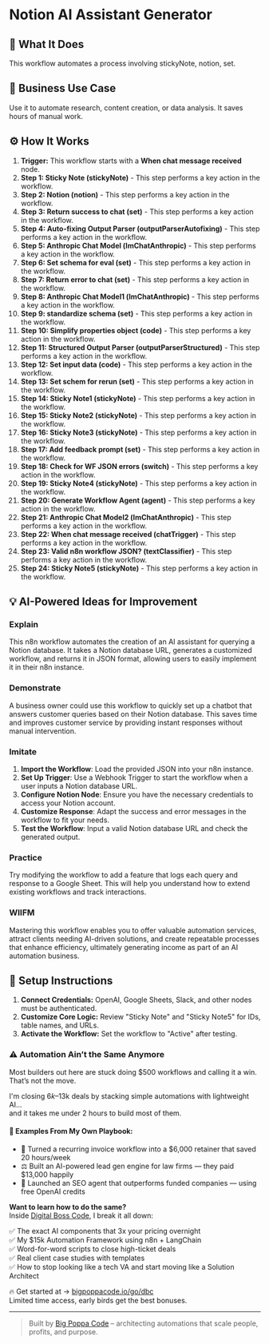 # Notion AI Assistant Generator

## 🚀 What It Does
This workflow automates a process involving stickyNote, notion, set.

## 💼 Business Use Case
Use it to automate research, content creation, or data analysis. It saves hours of manual work.

## ⚙️ How It Works
1.  **Trigger:** This workflow starts with a **When chat message received** node.
2. **Step 1: Sticky Note (stickyNote)** - This step performs a key action in the workflow.
3. **Step 2: Notion (notion)** - This step performs a key action in the workflow.
4. **Step 3: Return success to chat (set)** - This step performs a key action in the workflow.
5. **Step 4: Auto-fixing Output Parser (outputParserAutofixing)** - This step performs a key action in the workflow.
6. **Step 5: Anthropic Chat Model (lmChatAnthropic)** - This step performs a key action in the workflow.
7. **Step 6: Set schema for eval (set)** - This step performs a key action in the workflow.
8. **Step 7: Return error to chat (set)** - This step performs a key action in the workflow.
9. **Step 8: Anthropic Chat Model1 (lmChatAnthropic)** - This step performs a key action in the workflow.
10. **Step 9: standardize schema (set)** - This step performs a key action in the workflow.
11. **Step 10: Simplify properties object (code)** - This step performs a key action in the workflow.
12. **Step 11: Structured Output Parser (outputParserStructured)** - This step performs a key action in the workflow.
13. **Step 12: Set input data (code)** - This step performs a key action in the workflow.
14. **Step 13: Set schem for rerun (set)** - This step performs a key action in the workflow.
15. **Step 14: Sticky Note1 (stickyNote)** - This step performs a key action in the workflow.
16. **Step 15: Sticky Note2 (stickyNote)** - This step performs a key action in the workflow.
17. **Step 16: Sticky Note3 (stickyNote)** - This step performs a key action in the workflow.
18. **Step 17: Add feedback prompt (set)** - This step performs a key action in the workflow.
19. **Step 18: Check for WF JSON errors (switch)** - This step performs a key action in the workflow.
20. **Step 19: Sticky Note4 (stickyNote)** - This step performs a key action in the workflow.
21. **Step 20: Generate Workflow Agent (agent)** - This step performs a key action in the workflow.
22. **Step 21: Anthropic Chat Model2 (lmChatAnthropic)** - This step performs a key action in the workflow.
23. **Step 22: When chat message received (chatTrigger)** - This step performs a key action in the workflow.
24. **Step 23: Valid n8n workflow JSON? (textClassifier)** - This step performs a key action in the workflow.
25. **Step 24: Sticky Note5 (stickyNote)** - This step performs a key action in the workflow.

## 💡 AI-Powered Ideas for Improvement
### Explain
This n8n workflow automates the creation of an AI assistant for querying a Notion database. It takes a Notion database URL, generates a customized workflow, and returns it in JSON format, allowing users to easily implement it in their n8n instance.

### Demonstrate
A business owner could use this workflow to quickly set up a chatbot that answers customer queries based on their Notion database. This saves time and improves customer service by providing instant responses without manual intervention.

### Imitate
1. **Import the Workflow**: Load the provided JSON into your n8n instance.
2. **Set Up Trigger**: Use a Webhook Trigger to start the workflow when a user inputs a Notion database URL.
3. **Configure Notion Node**: Ensure you have the necessary credentials to access your Notion account.
4. **Customize Response**: Adapt the success and error messages in the workflow to fit your needs.
5. **Test the Workflow**: Input a valid Notion database URL and check the generated output.

### Practice
Try modifying the workflow to add a feature that logs each query and response to a Google Sheet. This will help you understand how to extend existing workflows and track interactions.

### WIIFM
Mastering this workflow enables you to offer valuable automation services, attract clients needing AI-driven solutions, and create repeatable processes that enhance efficiency, ultimately generating income as part of an AI automation business.

## 🔧 Setup Instructions
1. **Connect Credentials:** OpenAI, Google Sheets, Slack, and other nodes must be authenticated.
2. **Customize Core Logic:** Review "Sticky Note" and "Sticky Note5" for IDs, table names, and URLs.
3. **Activate the Workflow:** Set the workflow to "Active" after testing.

### ⚠️ Automation Ain’t the Same Anymore

Most builders out here are stuck doing $500 workflows and calling it a win.  
That’s not the move.  

I'm closing $6k–$13k deals by stacking simple automations with lightweight AI...  
and it takes me under 2 hours to build most of them.

#### 🧠 Examples From My Own Playbook:
- 🔁 Turned a recurring invoice workflow into a $6,000 retainer that saved 20 hours/week  
- ⚖️ Built an AI-powered lead gen engine for law firms — they paid $13,000 happily  
- 🚀 Launched an SEO agent that outperforms funded companies — using free OpenAI credits  

**Want to learn how to do the same?**  
Inside [Digital Boss Code](https://bigpoppacode.io/go/dbc), I break it all down:

✅ The exact AI components that 3x your pricing overnight  
✅ My $15k Automation Framework using n8n + LangChain  
✅ Word-for-word scripts to close high-ticket deals  
✅ Real client case studies with templates  
✅ How to stop looking like a tech VA and start moving like a Solution Architect  

🔥 Get started at → [bigpoppacode.io/go/dbc](https://bigpoppacode.io/go/dbc)  
Limited time access, early birds get the best bonuses.

---
> Built by [Big Poppa Code](https://bigpoppacode.io) – architecting automations that scale people, profits, and purpose.
